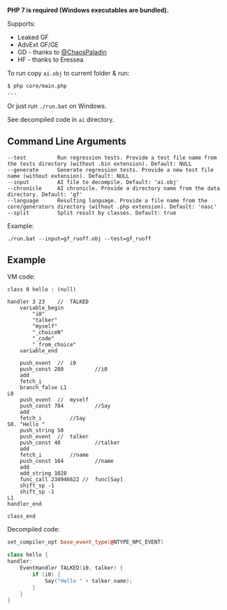 **PHP 7 is required (Windows executables are bundled).**

Supports:

* Leaked GF
* AdvExt GF/GE
* GD - thanks to [@ChaosPaladin](https://github.com/ChaosPaladin)
* HF - thanks to Eressea

To run copy `ai.obj` to current folder & run:

```bash
$ php core/main.php
...
```

Or just run `./run.bat` on Windows.

See decompiled code in `ai` directory.

## Command Line Arguments

```
--test          Run regression tests. Provide a test file name from the tests directory (without .bin extension). Default: NULL
--generate      Generate regression tests. Provide a new test file name (without extension). Default: NULL
--input         AI file to decompile. Default: 'ai.obj'
--chronicle     AI chronicle. Provide a directory name from the data directory. Default: 'gf'
--language      Resulting language. Provide a file name from the core/generators directory (without .php extension). Default: 'nasc'
--split         Split result by classes. Default: true
```

Example:

```
./run.bat --input=gf_ruoff.obj --test=gf_ruoff
```

## Example

VM code:

```
class 0 hello : (null)

handler 3 23	//  TALKED
	variable_begin
		"i0"
		"talker"
		"myself"
		"_choiceN"
		"_code"
		"_from_choice"
	variable_end

	push_event	//  i0
	push_const 280			//i0
	add
	fetch_i
	branch_false L1
L0
	push_event	//  myself
	push_const 784			//Say
	add
	fetch_i			//Say
S0.	"Hello "
	push_string S0
	push_event	//  talker
	push_const 40			//talker
	add
	fetch_i			//name
	push_const 164			//name
	add
	add_string 1028
	func_call 234946622	//  func[Say]
	shift_sp -1
	shift_sp -1
L1
handler_end

class_end
```

Decompiled code:

```c++
set_compiler_opt base_event_type(@NTYPE_NPC_EVENT)

class hello {
handler:
	EventHandler TALKED(i0, talker) {
		if (i0) {
			Say("Hello " + talker.name);
		}
	}
}
```

